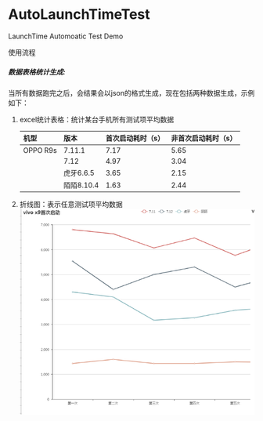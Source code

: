 
# AutoLaunchTimeTest
LaunchTime Automoatic Test Demo

使用流程




##### 数据表格统计生成:
当所有数据跑完之后，会结果会以json的格式生成，现在包括两种数据生成，示例如下：
1. excel统计表格：统计某台手机所有测试项平均数据

	|机型 | 版本 | 首次启动耗时（s） |非首次启动耗时（s）|
	|---------|---------|---------|---------|
	|OPPO R9s | 7.11.1 | 7.17 |5.65 |
	| | 7.12 | 4.97|3.04|
	| | 虎牙6.6.5 | 3.65 |2.15 |
	| |陌陌8.10.4 | 1.63 |2.44|
     
2. 折线图：表示任意测试项平均数据
	![折线图示例](https://github.com/hutcwp/img-floder/blob/master/line.png)
